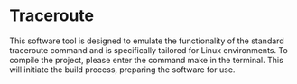 # Traceroute
This software tool is designed to emulate the functionality of the standard traceroute command and is specifically tailored for Linux environments. To compile the project, please enter the command make in the terminal. This will initiate the build process, preparing the software for use.

